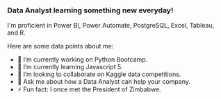 ### Data Analyst learning something new everyday! 

I'm proficient in Power BI, Power Automate, PostgreSQL, Excel, Tableau, and R.

Here are some data points about me:

- 🔭 I’m currently working on Python Bootcamp.
- 🌱 I’m currently learning Javascript 5.
- 👯 I’m looking to collaborate on Kaggle data competitions.
- 💬 Ask me about how a Data Analyst can help your company.
- ⚡ Fun fact: I once met the President of Zimbabwe.

